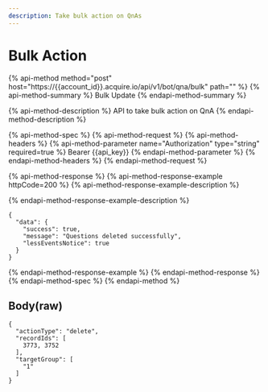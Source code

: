 ```yaml
---
description: Take bulk action on QnAs
---
```


# Bulk Action

{% api-method method="post" host="https://{{account\_id}}.acquire.io/api/v1/bot/qna/bulk" path="" %}
{% api-method-summary %}
Bulk Update
{% endapi-method-summary %}

{% api-method-description %}
API to take bulk action on QnA
{% endapi-method-description %}

{% api-method-spec %}
{% api-method-request %}
{% api-method-headers %}
{% api-method-parameter name="Authorization" type="string" required=true %}
Bearer {{api\_key}}
{% endapi-method-parameter %}
{% endapi-method-headers %}
{% endapi-method-request %}

{% api-method-response %}
{% api-method-response-example httpCode=200 %}
{% api-method-response-example-description %}

{% endapi-method-response-example-description %}

```
{
  "data": {
    "success": true,
    "message": "Questions deleted successfully",
    "lessEventsNotice": true
  }
}

```
{% endapi-method-response-example %}
{% endapi-method-response %}
{% endapi-method-spec %}
{% endapi-method %}

## Body\(raw\)

```text
{
  "actionType": "delete",
  "recordIds": [
    3773, 3752
  ],
  "targetGroup": [
    "1"
  ]
}

```

